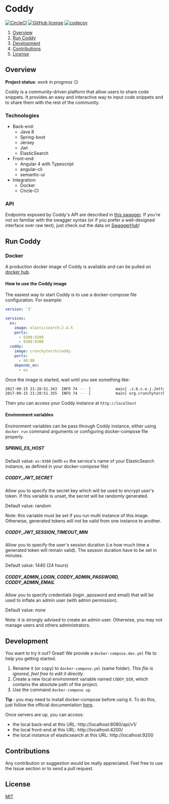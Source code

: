 # Coddy
[![CircleCI](https://circleci.com/gh/Crunchy-Torch/coddy.svg?style=shield)](https://circleci.com/gh/Crunchy-Torch/coddy) [![GitHub license](https://img.shields.io/badge/license-MIT-blue.svg)](./LICENSE) [![codecov](https://codecov.io/gh/Crunchy-Torch/coddy/branch/master/graph/badge.svg)](https://codecov.io/gh/Crunchy-Torch/coddy)

1. [Overview](#overview)  
2. [Run Coddy](#run-coddy)
3. [Development](#development)
4. [Contributions](#contributions)
5. [License](#license)

## Overview

**Project status**: *work in progress* :smirk:

Coddy is a community-driven platform that allow users to share code snippets. It provides an easy and interactive way to input code snippets and to share them with the rest of the community.

### Technologies

* Back-end:
  * Java 8
  * Spring-boot
  * Jersey
  * Jwt
  * ElasticSearch
* Front-end:
  * Angular 4 with Typescript
  * angular-cli
  * semantic-ui
* Integration:
  * Docker
  * Circle-CI

### API
Endpoints exposed by Coddy's API are described in [this swagger](./docs/api-swagger.yml). If you're not so familiar with the swagger syntax (or if you prefer a well-designed interface over raw text), just check out the data on [SwaggerHub](https://app.swaggerhub.com/apis/Nexucis/Coddy/1.0.0)!

## Run Coddy

### Docker
A production docker image of Coddy is available and can be pulled on [docker hub](https://hub.docker.com/r/crunchytorch/coddy/).

#### How to use the Coddy image

The easiest way to start Coddy is to use a docker-compose file configuration. For example: 

```yaml
version: '3'

services:
  es:
    image: elasticsearch:2.4.5
    ports:
      - 9200:9200
      - 9300:9300
  coddy:
    image: crunchytorch/coddy
    ports:
      - 80:80
    depends_on:
      - es
```

Once the image is started, wait until you see something like: 

```bash
2017-09-15 21:28:51.343  INFO 74 --- [           main] .s.b.c.e.j.JettyEmbeddedServletContainer : Jetty started on port(s) 8080 (http/1.1)
2017-09-15 21:28:51.355  INFO 74 --- [           main] org.crunchytorch.coddy.Main              : Started Main in 15.305 seconds (JVM running for 16.668)
```

Then you can access your Coddy instance at `http://localhost`

#### Environment variables

Environment variables can be pass through Coddy instance, either using `docker run` command arguments or configuring docker-compose file properly.

##### SPRING_ES_HOST

Default value: `es:9300` (with `es` the service's name of your ElasticSearch instance, as defined in your docker-compose file)

##### CODDY_JWT_SECRET

Allow you to specify the secret key which will be used to encrypt user's token. If this variable is unset, the secret will be randomly generated.

Default value: random 
 
Note: this variable must be set if you run multi instance of this image. Otherwise, generated tokens will not be valid from one instance to another.

##### CODDY_JWT_SESSION_TIMEOUT_MIN

Allow you to specify the user's session duration (i.e how much time a generated token will remain valid). The session duration have to be set in minutes.

Default value: 1440 (24 hours)

##### CODDY_ADMIN_LOGIN, CODDY_ADMIN_PASSWORD, CODDY_ADMIN_EMAIL

Allow you to specify credentials (login ,apssword and email) that will be used to inflate an admin user (with admin permission).

Default value: none

Note: it is strongly advised to create an admin user. Otherwise, you may not manage users and others administrators.

## Development
You want to try it out? Great! We provide a `docker-compose.dev.yml` file to help you getting started.

1. Rename it (or copy) to `docker-compose.yml` (same folder).  *This file is ignored, feel free to edit it directly.*
2. Create a new local environment variable named `CODDY_DIR`, which contains the absolute path of the project.
3. Use the command `docker-compose up`.

**Tip** : you may need to install docker-compose before using it. To do this, just follow the official documentation [here](https://docs.docker.com/compose/install/).

Once servers are up, you can access:

* the local back-end at this URL: http://localhost:8080/api/v1/
* the local front-end at this URL: http://localhost:4200/
* the local instance of elasticsearch at this URL: http://localhost:9200

## Contributions

Any contribution or suggestion would be really appreciated. Feel free to use the Issue section or to send a pull request.

## License

[MIT](./LICENSE)
